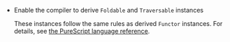 * Enable the compiler to derive `Foldable` and `Traversable` instances

  These instances follow the same rules as derived `Functor` instances.
  For details, see [the PureScript language reference](https://github.com/purescript/documentation/blob/master/language/Type-Classes.md#functor-foldable-and-traversable).
